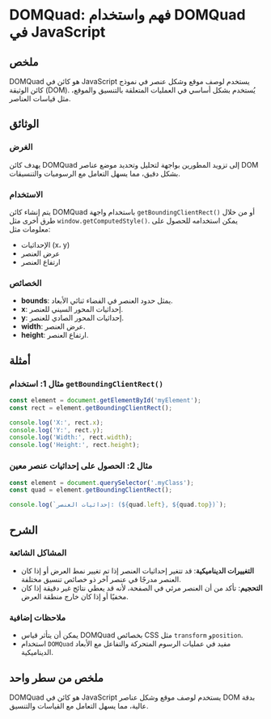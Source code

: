 <!--
Meta Description: # DOMQuad: فهم واستخدام DOMQuad في JavaScript ## ملخص DOMQuad هو كائن في JavaScript يستخدم لوصف موقع وشكل عنصر في نموذج كائن الوثيقة (DOM). يُستخدم بش...
Meta Keywords: العنصر, domquad, javascript, كائن, إحداثيات
-->

# DOMQuad: فهم واستخدام DOMQuad في JavaScript

## ملخص
DOMQuad هو كائن في JavaScript يستخدم لوصف موقع وشكل عنصر في نموذج كائن الوثيقة (DOM). يُستخدم بشكل أساسي في العمليات المتعلقة بالتنسيق والموقع، مثل قياسات العناصر.

## الوثائق
### الغرض
يهدف كائن DOMQuad إلى تزويد المطورين بواجهة لتحليل وتحديد موضع عناصر DOM بشكل دقيق، مما يسهل التعامل مع الرسوميات والتنسيقات.

### الاستخدام
يتم إنشاء كائن DOMQuad باستخدام واجهة `getBoundingClientRect()` أو من خلال طرق أخرى مثل `window.getComputedStyle()`. يمكن استخدامه للحصول على معلومات مثل:
- الإحداثيات (x، y)
- عرض العنصر
- ارتفاع العنصر

### الخصائص
- **bounds**: يمثل حدود العنصر في الفضاء ثنائي الأبعاد.
- **x**: إحداثيات المحور السيني للعنصر.
- **y**: إحداثيات المحور الصادي للعنصر.
- **width**: عرض العنصر.
- **height**: ارتفاع العنصر.

## أمثلة
### مثال 1: استخدام `getBoundingClientRect()`
```javascript
const element = document.getElementById('myElement');
const rect = element.getBoundingClientRect();

console.log('X:', rect.x);
console.log('Y:', rect.y);
console.log('Width:', rect.width);
console.log('Height:', rect.height);
```

### مثال 2: الحصول على إحداثيات عنصر معين
```javascript
const element = document.querySelector('.myClass');
const quad = element.getBoundingClientRect();

console.log(`إحداثيات العنصر: (${quad.left}, ${quad.top})`);
```

## الشرح
### المشاكل الشائعة
- **التغييرات الديناميكية**: قد تتغير إحداثيات العنصر إذا تم تغيير نمط العرض أو إذا كان العنصر مدرجًا في عنصر آخر ذو خصائص تنسيق مختلفة.
- **التحجيم**: تأكد من أن العنصر مرئي في الصفحة، لأنه قد يعطي نتائج غير دقيقة إذا كان مخفيًا أو إذا كان خارج منطقة العرض.

### ملاحظات إضافية
- يمكن أن يتأثر قياس DOMQuad بخصائص CSS مثل `transform` و`position`.
- استخدام `DOMQuad` مفيد في عمليات الرسوم المتحركة والتفاعل مع الأبعاد الديناميكية.

## ملخص من سطر واحد
DOMQuad هو كائن في JavaScript يستخدم لوصف موقع وشكل عناصر DOM بدقة عالية، مما يسهل التعامل مع القياسات والتنسيق.